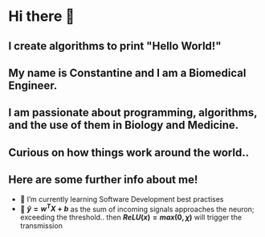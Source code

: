 # Hi there 👋
## I create algorithms to print "Hello World!"
## My name is Constantine and I am a Biomedical Engineer.
## I am passionate about programming, algorithms, and the use of them in Biology and Medicine.
## Curious on how things work around the world..
## Here are some further info about me!

<!--- 🔭 I’m currently working on-->
- 🌱 I’m currently learning Software Development best practises
- 💬 **$`\hat{y} = w^TX + b`$** as the sum of incoming signals approaches the neuron; exceeding the threshold.. then **$`ReLU(x) = max(0,χ)`$** will trigger the transmission

<!--
**leccode/leccode** is a ✨ _special_ ✨ repository because its `README.md` (this file) appears on your GitHub profile.

Here are some ideas to get you started:

- 🔭 I’m currently working on ...
- 🌱 I’m currently learning ...
- 👯 I’m looking to collaborate on ...
- 🤔 I’m looking for help with ...
- 💬 Ask me about ...
- 📫 How to reach me: ...
- 😄 Pronouns: ...
- ⚡ Fun fact: ...
-->
